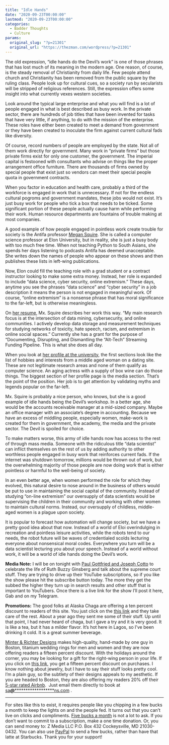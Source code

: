 ```yaml
---
title: "Idle Hands"
date: "2020-09-23T00:00:00"
lastmod: "2020-09-23T00:00:00"
categories:
  - Badder Thoughts
  - Culture
params:
  original_slug: "?p=21301"
  original_url: "https://thezman.com/wordpress/?p=21301"
---
```


The old expression, “idle hands do the Devil’s work” is one of those
phrases that has lost much of its meaning in the modern age. One reason,
of course, is the steady removal of Christianity from daily life. Few
people attend church and Christianity has been removed from the public
square by the ruling class. People look up for cultural cues, so a
society run by secularists will be stripped of religious references.
Still, the expression offers some insight into what currently vexes
western societies.

Look around the typical large enterprise and what you will find is a lot
of people engaged in what is best described as busy work. In the private
sector, there are hundreds of job titles that have been invented for
tasks that have very little, if anything, to do with the mission of the
enterprise. These roles have either been created to meet a demand from
government or they have been created to inoculate the firm against
current cultural fads like diversity.

Of course, record numbers of people are employed by the state. Not all
of them work directly for government. Many work in “private firms” but
those private firms exist for only one customer, the government. The
imperial capital is festooned with consultants who advise on things like
the proper arrangement office furniture. There are thousands of firms
owned by special people that exist just so vendors can meet their
special people quota in government contracts.

When you factor in education and health care, probably a third of the
workforce is engaged in work that is unnecessary. If not for the endless
cultural pogroms and government mandates, these jobs would not exist.
It’s just busy work for people who tick a box that needs to be ticked.
Some significant portion of these people actually cause harm while
performing their work. Human resource departments are fountains of
trouble making at most companies.

A good example of how people engaged in pointless work create trouble
for society is the Antifa professor [Megan
Squire](https://facstaff.elon.edu/msquire/). She is called a computer
science professor at Elon University, but in reality, she is just a busy
body with too much free time. When not teaching Python to South Asians,
she spends her days listening to podcasts Antifa has deemed
unacceptable. She writes down the names of people who appear on these
shows and then publishes these lists in left-wing publications.

Now, Elon could fill the teaching role with a grad student or a contract
instructor looking to make some extra money. Instead, her role is
expanded to include “data science, cyber security, online extremism.”
These days, anytime you see the phrases “data science” and “cyber
security” in a job description it means the person is not engaged in
meaningful work. Of course, “online extremism” is a nonsense phrase that
has moral significance to the far-left, but is otherwise meaningless.

On <a
href="https://docs.google.com/document/d/1kIZFq74v-i-AkoQlvpYUgvH5FNrPAk95h1ufTF-vs7Q/edit#"
rel="noopener noreferrer" target="_blank">her resume</a>, Mx. Squire
describes her work this way. “My main research focus is at the
intersection of data mining, cybersecurity, and online communities. I
actively develop data storage and measurement techniques for studying
networks of toxicity, hate speech, racism, and extremism in online
social spaces.” Currently she has a grant for the purpose of
“Documenting, Disrupting, and Dismantling the “Alt-Tech” Streaming
Funding Pipeline. This is what she does all day.

When you look at [her profile at the
university](https://facstaff.elon.edu/msquire/), the first sections look
like the list of hobbies and interests from a middle aged woman on a
dating site. These are not legitimate research areas and none of them
qualify as computer science. An aging actress with a supply of box wine
can do those things. The biggest section of her profile page is the
media section. That’s the point of the position. Her job is to get
attention by validating myths and legends popular on the far-left.

Mx. Squire is probably a nice person, who knows, but she is a good
example of idle hands being the Devil’s workshop. In a better age, she
would be the accounts receivable manager at a mid-sized company. Maybe
an office manager with an associate’s degree in accounting. Because we
have an excess of middling people, especially women, make-work is
created for them in government, the academy, the media and the private
sector. The Devil is spoiled for choice.

To make matters worse, this army of idle hands now has access to the
rest of through mass media. Someone with the ridiculous title “data
scientist” can inflict themselves on the rest of us by adding authority
to other worthless people engaged in busy work that reinforces current
fads. If the internet was shutdown tomorrow, millions would be thrown
out of work, but the overwhelming majority of those people are now doing
work that is either pointless or harmful to the well-being of society.

In an even better age, when women performed the role for which they
evolved, this natural desire to nose around in the business of others
would be put to use in maintaining the social capital of the community.
Instead of studying “on-line extremism” our oversupply of data
scientists would be supervising the children in their community and
working with other women to maintain cultural norms. Instead, our
oversupply of childless, middle-aged women is a plague upon society.

It is popular to forecast how automation will change society, but we
have a pretty good idea about that now. Instead of a world of Eloi
overindulging in recreation and pointless leisure activities, while the
robots tend to our needs, the robot future will be waves of credentialed
scolds lecturing everyone about nonsensical moral codes. Everywhere you
turn will be a data scientist lecturing you about your speech. Instead
of a world without work, it will be a world of idle hands doing the
Devil’s work.

**Media Note:** I will be on tonight with
<a href="https://www.youtube.com/channel/UC-Pa5w_YWKYQPq-9Haak9gg"
rel="noopener noreferrer" target="_blank">Paul Gottfried and Joseph
Cotto</a> to celebrate the life of Ruth Buzzy Ginsberg and talk about
the supreme court stuff. They are trying to drive up their YouTube
subscriptions, so if you like the show please hit the subscribe button
today. The more they get the subbed the higher they turn up in search
results and other stuff that is important to YouTubers. Once there is a
live link for the show I’ll post it here, Gab and on my Telegram.

**Promotions:** The good folks at Alaska Chaga are offering a ten
percent discount to readers of this site. You just click on the
<a href="https://alaskachaga.us/discount/ZMAN" rel="noopener noreferrer"
target="_blank">this link</a> and they take care of the rest. About a
year ago they sent me some of their stuff. Up until that point, I had
never heard of chaga, but I gave a try and it is very good. It is like a
tea, but it has a milder flavor. It’s hot here in Lagos, so I’ve been
drinking it cold. It is a great summer beverage.

<a href="https://www.minterandrichterdesigns.com/"
rel="noreferrer nofollow noopener" target="_blank">Minter &amp; Richter
Designs</a> makes high-quality, hand-made by one guy in Boston,
titanium wedding rings for men and women and they are now offering
readers a fifteen percent discount. With the holidays around the corner,
you may be looking for a gift for the right-wing person in your life. If
you click
on <a href="https://www.minterandrichterdesigns.com/discount/ZMAN"
rel="noreferrer nofollow noopener" target="_blank">this link</a>, you
get a fifteen percent discount on purchases. I know nothing about
jewelry, but I have to say their stuff looks pretty cool. I’m a plain
guy, so the subtlety of their designs appeals to my aesthetic.
<span class="highlight"><span class="colour"><span class="font"><span class="size">
If you are headed to Boston, they are also offering my readers 20% off
their <a
href="https://www.airbnb.com/users/7988017/listings?user_id=7988017&amp;s=3"
rel="noopener noreferrer" target="_blank">5-star rated Airbnb</a>.  Just
email them directly to book at
<a href="mailto:sa***@*********************ns.com"
data-original-string="Vn9JPoQoN8N59+lB34Gqug==cb7SO8x5FXsmbTiEwkZ+j89An3Cz3bE3XFUwKWHfQQjyqq3cgHhEvA5EH3qwRbYULyL"><span
class="apbct-email-encoder"
data-original-string="u2cThyVjj6ryOVIZJTxtNw==cb7SIpPO/pgCXCTJT7sts07h1D+ei/AWQ3hoG9qusk49U8s4opWOZ958xFlilN6geaY"
title="This contact has been encoded by Anti-Spam by CleanTalk. Click to decode. To finish the decoding make sure that JavaScript is enabled in your browser.">sa<span
class="apbct-blur">***</span>@<span
class="apbct-blur">*********************</span>ns.com</span></a>
.</span></span></span></span>

------------------------------------------------------------------------

For sites like this to exist, it requires people like you chipping in a
few bucks a month to keep the lights on and the people fed. It turns out
that you can’t live on clicks and compliments.
<a href="https://www.subscribestar.com/the-z-blog"
rel="noopener noreferrer" target="_blank">Five bucks a month</a> is not
a lot to ask. If you don’t want to commit to a subscription, make a one
time donation. Or, you can send money to: Z Media LLC P.O. Box 432
Cockeysville, MD 21030-0432. You can also use <a
href="https://www.paypal.com/cgi-bin/webscr?cmd=_s-xclick&amp;hosted_button_id=UDAS2Q8JYA6CN&amp;source=url"
rel="noopener noreferrer" target="_blank">PayPal</a> to send a few
bucks, rather than have that latte at Starbucks. Thank you for your
support!
